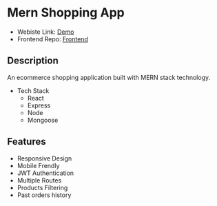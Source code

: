 # Mern Shopping App

- Webiste Link: [Demo](https://mern-mart-app.onrender.com)
- Frontend Repo: [Frontend](https://github.com/aliasif1/mern_mart_app)

## Description
An ecommerce shopping application built with MERN stack technology. 

- Tech Stack
    - React
    - Express
    - Node
    - Mongoose

## Features
- Responsive Design
- Mobile Frendly 
- JWT Authentication
- Multiple Routes
- Products Filtering
- Past orders history
